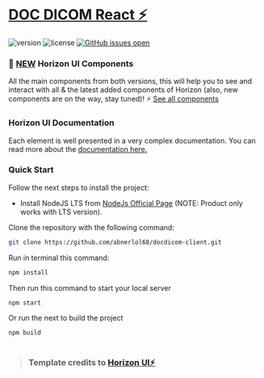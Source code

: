 # [DOC DICOM React ⚡️](#) 

![version](https://img.shields.io/badge/version-1.0.2-brightgreen.svg)
![license](https://img.shields.io/badge/license-MIT-blue.svg)
[![GitHub issues open](https://img.shields.io/github/issues/horizon-ui/horizon-tailwind-react.svg?maxAge=2592000)](https://github.com/horizon-ui/horizon-tailwind-react/issues?q=is%3Aopen+is%3Aissue)


### 🎉 [NEW](#) Horizon UI Components
All the main components from both versions, this will help you to see and interact with all & the latest added components of Horizon (also, new components are on the way, stay tuned)! ⚡️
<a href="https://horizon-ui.com/components/?ref=readme-horizon-tailwind-react" target="_blank">See all components</a>


### Horizon UI Documentation

Each element is well presented in a very complex documentation. You can read more about the <a href="https://horizon-ui.com/docs-tailwind/docs/react/installation?ref=readme-horizon-tailwind-react" target="_blank">documentation here.</a>

### Quick Start

Follow the next steps to install the project:

- Install NodeJS LTS from [NodeJs Official Page](https://nodejs.org/en/?ref=doc-dicom-documentation) (NOTE: Product only works with LTS version).

Clone the repository with the following command:

```bash
git clone https://github.com/abnerlol68/docdicom-client.git
```

Run in terminal this command:

```bash
npm install
```

Then run this command to start your local server

```bash
npm start
```
Or run the next to build the project

```bash
npm build
```
#
>### Template credits to [Horizon UI⚡️](https://github.com/horizon-ui/horizon-tailwind-react.git)


